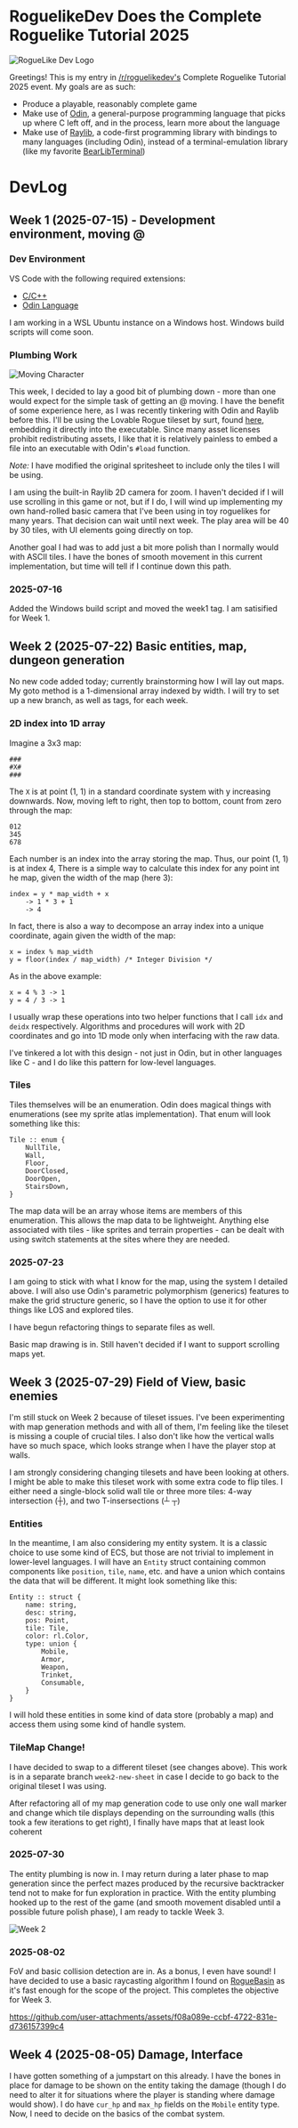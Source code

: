 # RoguelikeDev Does the Complete Roguelike Tutorial 2025

![RogueLike Dev Logo](assets/screenshots/GEyBFMC.png)

Greetings! This is my entry in [/r/roguelikedev's](https://www.reddit.com/r/roguelikedev/comments/1luh8og/roguelikedev_does_the_complete_roguelike_tutorial/) Complete Roguelike Tutorial 2025 event. My goals are as such:

* Produce a playable, reasonably complete game
* Make use of [Odin](https://odin-lang.org), a general-purpose programming language that picks up where C left off, and in the process, learn more about the language
* Make use of [Raylib](https://raylib.com), a code-first programming library with bindings to many languages (including Odin), instead of a terminal-emulation library (like my favorite [BearLibTerminal](https://github.com/cfyzium/BearLibTerminal))

# DevLog

## Week 1 (2025-07-15) - Development environment, moving @

### Dev Environment

VS Code with the following required extensions:

* [C/C++](https://marketplace.visualstudio.com/items?itemName=ms-vscode.cpptools)
* [Odin Language](https://marketplace.visualstudio.com/items?itemName=DanielGavin.ols)

I am working in a WSL Ubuntu instance on a Windows host. Windows build scripts will come soon.

### Plumbing Work

![Moving Character](assets/screenshots/Week1.gif)

This week, I decided to lay a good bit of plumbing down - more than one would expect for the simple task of getting an @ moving. I have the benefit of some experience here, as I was recently tinkering with Odin and Raylib before this. I'll be using the Lovable Rogue tileset by surt, found [here](https://opengameart.org/content/loveable-rogue), embedding it directly into the executable. Since many asset licenses prohibit redistributing assets, I like that it is relatively painless to embed a file into an executable with Odin's `#load` function.

*Note:* I have modified the original spritesheet to include only the tiles I will be using.

I am using the built-in Raylib 2D camera for zoom. I haven't decided if I will use scrolling in this game or not, but if I do, I will wind up implementing my own hand-rolled basic camera that I've been using in toy roguelikes for many years. That decision can wait until next week. The play area will be 40 by 30 tiles, with UI elements going directly on top.

Another goal I had was to add just a bit more polish than I normally would with ASCII tiles. I have the bones of smooth movement in this current implementation, but time will tell if I continue down this path.

### 2025-07-16

Added the Windows build script and moved the week1 tag. I am satisified for Week 1.

## Week 2 (2025-07-22) Basic entities, map, dungeon generation

No new code added today; currently brainstorming how I will lay out maps. My goto method is a 1-dimensional array indexed by width.
I will try to set up a new branch, as well as tags, for each week.

### 2D index into 1D array

Imagine a 3x3 map:

```
###
#X#
###
```

The `X` is at point (1, 1) in a standard coordinate system with y increasing downwards. Now, moving left to right, then top to bottom, count from zero through the map:

```
012
345
678
```

Each number is an index into the array storing the map. Thus, our point (1, 1) is at index 4, There is a simple way to calculate this index for any point int he map, given the width of the map (here 3):

```
index = y * map_width + x 
    -> 1 * 3 + 1 
    -> 4
```

In fact, there is also a way to decompose an array index into a unique coordinate, again given the width of the map:

```
x = index % map_width
y = floor(index / map_width) /* Integer Division */
```

As in the above example:
```
x = 4 % 3 -> 1
y = 4 / 3 -> 1
```

I usually wrap these operations into two helper functions that I call `idx` and `deidx` respectively. Algorithms and procedures will work with 2D coordinates and go into 1D mode only when interfacing with the raw data.

I've tinkered a lot with this design - not just in Odin, but in other languages like C - and I do like this pattern for low-level languages.

### Tiles

Tiles themselves will be an enumeration. Odin does magical things with enumerations (see my sprite atlas implementation).
That enum will look something like this:

```odin
Tile :: enum {
    NullTile,
    Wall,
    Floor,
    DoorClosed,
    DoorOpen,
    StairsDown,
}
```

The map data will be an array whose items are members of this enumeration. This allows the map data to be lightweight.
Anything else associated with tiles - like sprites and terrain properties - can be dealt with using switch statements at the sites where they are needed.

### 2025-07-23

I am going to stick with what I know for the map, using the system I detailed above. I will also use Odin's parametric polymorphism (generics) features to make the grid structure generic, so I have the option to use it for other things like LOS and explored tiles.

I have begun refactoring things to separate files as well. 

Basic map drawing is in. Still haven't decided if I want to support scrolling maps yet.

## Week 3 (2025-07-29) Field of View, basic enemies

I'm still stuck on Week 2 because of tileset issues. I've been experimenting with map generation methods and with all of them, I'm feeling like the tileset is missing a couple of crucial tiles. I also don't like how the vertical walls have so much space, which looks strange when I have the player stop at walls.

I am strongly considering changing tilesets and have been looking at others. I might be able to make this tileset work with some extra code to flip tiles. I either need a single-block solid wall tile or three more tiles: 4-way intersection (&#x253C;), and two T-insersections (&#x2534; &#x252C;)

### Entities

In the meantime, I am also considering my entity system. It is a classic choice to use some kind of ECS, but those are not trivial to implement in lower-level languages. I will have an `Entity` struct containing common components like `position`, `tile`, `name`, etc. and have a union which contains the data that will be different. It might look something like this:

```odin
Entity :: struct {
    name: string,
    desc: string,
    pos: Point,
    tile: Tile,
    color: rl.Color,
    type: union {
        Mobile,
        Armor,
        Weapon,
        Trinket,
        Consumable,
    }
}
```

I will hold these entities in some kind of data store (probably a map) and access them using some kind of handle system.

### TileMap Change!

I have decided to swap to a different tileset (see changes above). This work is in a separate branch `week2-new-sheet` in case I decide to go back to the original tileset I was using.

After refactoring all of my map generation code to use only one wall marker and change which tile displays depending on the surrounding walls (this took a few iterations to get right), I finally have maps that at least look coherent

### 2025-07-30

The entity plumbing is now in. I may return during a later phase to map generation since the perfect mazes produced by the recursive backtracker tend not to make for fun exploration in practice. With the entity plumbing hooked up to the rest of the game (and smooth movement disabled until a possible future polish phase), I am ready to tackle Week 3.

![Week 2](/assets/screenshots/Week2.gif)

### 2025-08-02

FoV and basic collision detection are in. As a bonus, I even have sound! I have decided to use a basic raycasting algorithm I found on [RogueBasin](https://www.roguebasin.com/index.php/Eligloscode) as it's fast enough for the scope of the project. This completes the objective for Week 3.


https://github.com/user-attachments/assets/f08a089e-ccbf-4722-831e-d736157399c4


## Week 4 (2025-08-05) Damage, Interface

I have gotten something of a jumpstart on this already. I have the bones in place for damage to be shown on the entity taking the damage (though I do need to alter it for situations where the player is standing where damage would show). I do have `cur_hp` and `max_hp` fields on the `Mobile` entity type. Now, I need to decide on the basics of the combat system.